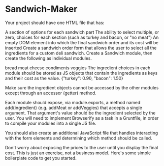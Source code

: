 # Sandwich-Maker
Your project should have one HTML file that has:

A section of options for each sandwich part
The ability to select multiple, or zero, choices for each section (such as turkey and bacon, or "no meat")
An empty DOM element into which the final sandwich order and its cost will be inserted
Create a sandwich order form that allows the user to select all the ingredients for a custom deli sandwich. Create a Sandwich module, then create the following as individual modules.

bread
meat
cheese
condiments
veggies
The ingredient choices in each module should be stored as JS objects that contain the ingredients as keys and their cost as the value. {"turkey": 0.90, "bacon": 1.50}

Make sure the ingredient objects cannot be accessed by the other modules except through an accessor (getter) method.

Each module should expose, via module.exports, a method named add{ingredient} (e.g. addMeat or addVeggies) that accepts a single argument. That argument's value should be the ingredient selected by the user. You will need to implement Browserify as a task in a Gruntfile, in order to compile your modules into a single JS file.

You should also create an additional JavaScript file that handles interacting with the form elements and determining which method should be called.

Don't worry about exposing the prices to the user until you display the final cost. This is just an exercise, not a business model.
Here's some simple boilerplate code to get you started.